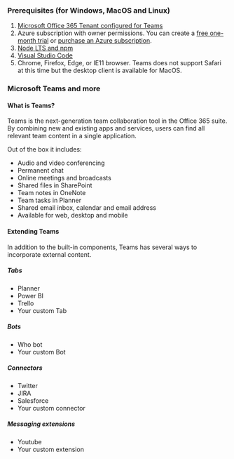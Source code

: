 ### Prerequisites (for Windows, MacOS and Linux)
1. <a href="https://docs.microsoft.com/microsoftteams/platform/get-started/get-started-tenant?ocid=idt_o365_lab" target="_blank">Microsoft Office 365 Tenant configured for Teams</a>
2. Azure subscription with owner permissions. You can create a <a href="https://azure.microsoft.com/free/" target="_blank">free one-month trial</a> or <a href="https://azure.microsoft.com/pricing/purchase-options/" target="_blank">purchase an Azure subscription</a>.
3. <a href="https://nodejs.org/en/" target="_blank">Node LTS and npm</a>
4. <a href="https://code.visualstudio.com/" target="_blank">Visual Studio Code</a>
5. Chrome, Firefox, Edge, or IE11 browser.  Teams does not support Safari at this time but the desktop client is available for MacOS.

### Microsoft Teams and more

#### What is Teams?

Teams is the next-generation team collaboration tool in the Office 365 suite. By combining new and existing apps and services, users can find all relevant team content in a single application.

Out of the box it includes:
* Audio and video conferencing 
* Permanent chat
* Online meetings and broadcasts
* Shared files in SharePoint
* Team notes in OneNote
* Team tasks in Planner
* Shared email inbox, calendar and email address
* Available for web, desktop and mobile

#### Extending Teams

In addition to the built-in components, Teams has several ways to incorporate external content.

##### Tabs

* Planner
* Power BI
* Trello
* Your custom Tab

##### Bots ###
* Who bot
* Your custom Bot

##### Connectors ###
* Twitter
* JIRA
* Salesforce
* Your custom connector


##### Messaging extensions ###
* Youtube
* Your custom extension

